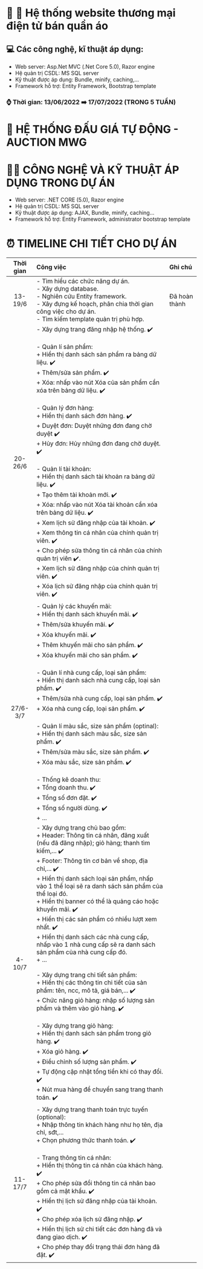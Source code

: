 # :lab_coat: :jeans: Hệ thống website thương mại điện tử bán quần áo
## :computer: Các công nghệ, kĩ thuật áp dụng:
- Web server: Asp.Net MVC (.Net Core 5.0), Razor engine
- Hệ quản trị CSDL: MS SQL server
- Kỹ thuật được áp dụng: Bundle, minify, caching,...
- Framework hỗ trợ: Entity Framework, Bootstrap template


### :watch: Thời gian: 13/06/2022 ➡️ 17/07/2022 (TRONG 5 TUẦN)
# 💸 HỆ THỐNG ĐẤU GIÁ TỰ ĐỘNG - AUCTION MWG
# 🧑‍💻 CÔNG NGHỆ VÀ KỸ THUẬT ÁP DỤNG TRONG DỰ ÁN
- Web server: .NET CORE (5.0), Razor engine
- Hệ quản trị CSDL: MS SQL server
- Kỹ thuật được áp dụng: AJAX, Bundle, minify, caching...
- Framework hỗ trợ: Entity Framework, administrator bootstrap template
# ⏰ TIMELINE CHI TIẾT CHO DỰ ÁN
| Thời gian | Công việc| Ghi chú |
| :---:| :---| :--- |
| 13-19/6 | - Tìm hiểu các chức năng dự án. <br> - Xây dựng database. <br> - Nghiên cứu Entity framework. <br> - Xây đựng kế hoạch, phân chia thời gian công việc cho dự án. <br> - Tìm kiếm template quản trị phù hợp. | Đã hoàn thành |
| 20-26/6 | - Xây dựng trang đăng nhập hệ thống. ✔️ <br> <br> - Quản lí sản phẩm: <br> + Hiển thị danh sách sản phẩm ra bảng dữ liệu. ✔️ <br> + Thêm/sửa sản phẩm. ✔️ <br>  + Xóa: nhấp vào nút Xóa của sản phẩm cần xóa trên bảng dữ liệu. ✔️ <br> <br> - Quản lý đơn hàng: <br> + Hiển thị danh sách đơn hàng. ✔️ <br> + Duyệt đơn: Duyệt những đơn đang chờ duyệt ✔️ <br> + Hủy đơn: Hủy những đơn đang chờ duyệt. ✔️ <br> <br> - Quản lí tài khoản: <br> + Hiển thị danh sách tài khoản ra bảng dữ liệu. ✔️ <br> + Tạo thêm tài khoản mới. ✔️ <br> + Xóa: nhấp vào nút Xóa tài khoản cần xóa trên bảng dữ liệu. ✔️ <br> + Xem lịch sử đăng nhập của tài khoản. ✔️ <br> + Xem thông tin cá nhân của chính quản trị viên. ✔️ <br> + Cho phép sửa thông tin cá nhân của chính quản trị viên ✔️. <br> + Xem lịch sử đăng nhập của chính quản trị viên. ✔️ <br> + Xóa lịch sử đăng nhập của chính quản trị viên. ✔️| |
| 27/6-3/7 | - Quản lý các khuyến mãi: <br> + Hiển thị danh sách khuyến mãi. ✔️ <br> + Thêm/sửa khuyến mãi. ✔️ <br> + Xóa khuyến mãi. ✔️ <br> + Thêm khuyến mãi cho sản phẩm. ✔️ <br> + Xóa khuyến mãi cho sản phẩm. ✔️ <br> <br> - Quản lí nhà cung cấp, loại sản phẩm: <br> + Hiển thị danh sách nhà cung cấp, loại sản phẩm. ✔️ <br> + Thêm/sửa nhà cung cấp, loại sản phẩm. ✔️ <br> + Xóa nhà cung cấp, loại sản phẩm. ✔️ <br> <br> - Quản lí màu sắc, size sản phẩm (optinal): <br> + Hiển thị danh sách màu sắc, size sản phẩm. ✔️ <br> + Thêm/sửa màu sắc, size sản phẩm. ✔️ <br> + Xóa màu sắc, size sản phẩm. ✔️ <br> <br> - Thống kê doanh thu: <br> +  Tổng doanh thu. ✔️ <br> + Tổng số đơn đặt. ✔️ <br> + Tổng số người dùng. ✔️ <br> + ...| |
| 4-10/7 | - Xây dựng trang chủ bao gồm: <br> + Header: Thông tin cá nhân, đăng xuất (nếu đã đăng nhập); giỏ hàng; thanh tìm kiếm,... ✔️ <br> + Footer: Thông tin cơ bản về shop, địa chỉ,... ✔️ <br> + Hiển thị danh sách loại sản phẩm, nhấp vào 1 thể loại sẽ ra danh sách sản phẩm của thể loại đó. <br> + Hiển thị banner có thể là quảng cáo hoặc khuyến mãi. ✔️ <br> + Hiển thị các sản phẩm có nhiều lượt xem nhất. ✔️ <br> + Hiển thị danh sách các nhà cung cấp, nhấp vào 1 nhà cung cấp sẽ ra danh sách sản phẩm của nhà cung cấp đó. <br> + ... <br> <br> - Xây dựng trang chi tiết sản phẩm: <br> + Hiển thị các thông tin chi tiết của sản phẩm: tên, ncc, mô tả, giá bán,... ✔️ <br> + Chức năng giỏ hàng: nhập số lượng sản phẩm và thêm vào giỏ hàng. ✔️ <br> <br> - Xây dựng trang giỏ hàng: <br> + Hiển thị danh sách sản phẩm trong giỏ hàng. ✔️ <br> + Xóa giỏ hàng. ✔️ <br> + Điều chỉnh số lượng sản phẩm. ✔️ <br> + Tự động cập nhật tổng tiền khi có thay đổi. ✔️ <br> + Nút mua hàng để chuyển sang trang thanh toán. ✔️ | | 
| 11-17/7 |- Xây dựng trang thanh toán trực tuyến (optional): <br> + Nhập thông tin khách hàng như họ tên, địa chỉ, sđt,... <br> + Chọn phương thức thanh toán. ✔️ <br> <br> - Trang thông tin cá nhân: <br> + Hiển thị thông tin cá nhân của khách hàng. ✔️ <br> + Cho phép sửa đổi thông tin cá nhân bao gồm cả mật khẩu. ✔️ <br> + Hiển thị lịch sử đăng nhập của tài khoản. ✔️ <br> + Cho phép xóa lịch sử đăng nhập. ✔️ <br> + Hiển thị lịch sử chi tiết các đơn hàng đã và đang giao dịch. ✔️ <br> + Cho phép thay đổi trạng thái đơn hàng đã đặt. ✔️ | |
